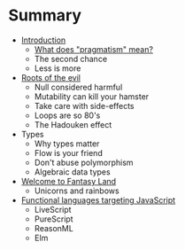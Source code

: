 # Summary

* [Introduction](README.md)
  * [What does "pragmatism" mean?](what-does-pragmatism-mean.md)
  * The second chance
  * Less is more
* [Roots of the evil](roots-of-the-evil.md)
  * Null considered harmful
  * Mutability can kill your hamster
  * Take care with side-effects
  * Loops are so 80's
  * The Hadouken effect
* Types
  * Why types matter
  * Flow is your friend
  * Don't abuse polymorphism
  * Algebraic data types
* [Welcome to Fantasy Land](fantasy-land.md)
  * Unicorns and rainbows
* [Functional languages targeting JavaScript](functional-languages-targeting-javascript.md)
  * LiveScript
  * PureScript
  * ReasonML
  * Elm


